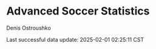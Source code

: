 # Advanced Soccer Statistics
Denis Ostroushko

<!-- gfm -->

Last successful data update: 2025-02-01 02:25:11 CST
